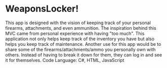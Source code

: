 # WeaponsLocker!
This app is designed with the vision of keeping track of your personal firearms, attachments, and even ammunition. 
The inspiration behind this MVC came from personal experience with having "too much". This application not only helps keep track of the inventory you have but also helps you keep track of maintenance.
Another use for this app would be to share some of the firearms/attachments/ammo you personally own with others. Instead of having to break it down for them, they can log in and see it for themselves.
Code Language: C#, HTML, JavaScript
